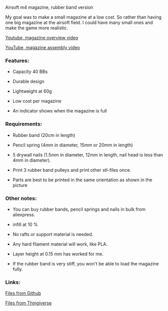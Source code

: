 Airsoft m4 magazine, rubber band version

My goal was to make a small magazine at a low cost. So rather than having one big magazine at the airsoft field. I could have many small ones and make the game more realistic.

[Youtube, magazine overview video](https://youtu.be/Fpss9nV4ZOA)

[YouTube, magazine assembly video](https://youtu.be/4C9eRvLlT90)

### Features:

- Capacity 40 BBs 

- Durable design

- Lightweight at 60g

- Low cost per magazine

- An indicator shows when the magazine is full

### Requirements:

- Rubber band (20cm in length)

- Pencil spring (4mm in diameter, 15mm or 20mm in length) 

- 5 drywall nails (1.5mm in diameter, 12mm in length, nail head is less than 4mm in diameter).

- Print 3 rubber band pulleys and print other stl-files once.

- Parts are best to be printed in the same orientation as shown in the picture


### Other notes:

- You can buy rubber bands, pencil springs and nails in bulk from aliexpress.

- infill at 10 %

- No rafts or support material is needed.

- Any hard filament material will work, like PLA.

- Layer height at 0.15 mm has worked for me. 

- If the rubber band is very stiff, you won't be able to load the magazine fully.

### Links:

[Files from Github](https://github.com/lotila/Airsoft-m4-magazine-3d-model)

[Files from Thingiverse](https://www.thingiverse.com/thing:5466770)

